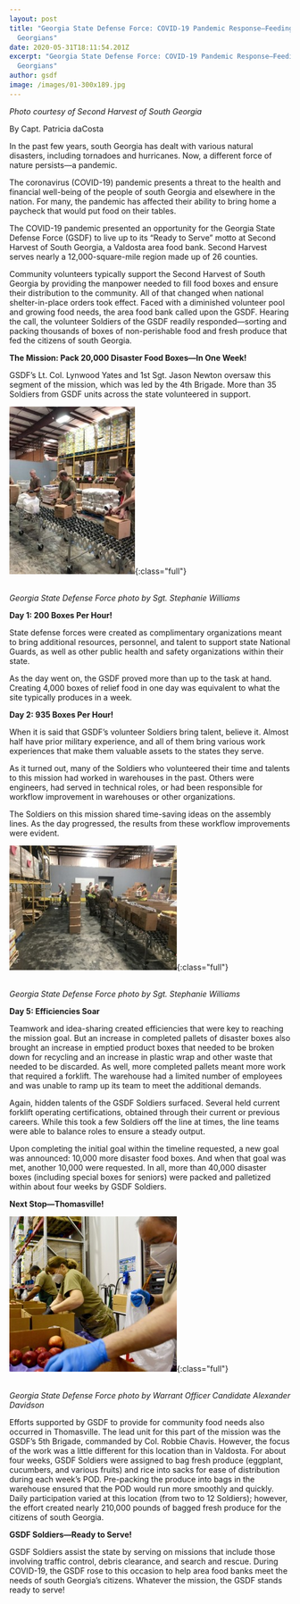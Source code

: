 ```yaml
---
layout: post
title: "Georgia State Defense Force: COVID-19 Pandemic Response—Feeding South
  Georgians"
date: 2020-05-31T18:11:54.201Z
excerpt: "Georgia State Defense Force: COVID-19 Pandemic Response—Feeding South
  Georgians"
author: gsdf
image: /images/01-300x189.jpg
---
```

*Photo courtesy of Second Harvest of South Georgia*

By Capt. Patricia daCosta

In the past few years, south Georgia has dealt with various natural disasters, including tornadoes and hurricanes. Now, a different force of nature persists—a pandemic.

The coronavirus (COVID-19) pandemic presents a threat to the health and financial well-being of the people of south Georgia and elsewhere in the nation. For many, the pandemic has affected their ability to bring home a paycheck that would put food on their tables.

The COVID-19 pandemic presented an opportunity for the Georgia State Defense Force (GSDF) to live up to its “Ready to Serve” motto at Second Harvest of South Georgia, a Valdosta area food bank. Second Harvest serves nearly a 12,000-square-mile region made up of 26 counties.

Community volunteers typically support the Second Harvest of South Georgia by providing the manpower needed to fill food boxes and ensure their distribution to the community. All of that changed when national shelter-in-place orders took effect. Faced with a diminished volunteer pool and growing food needs, the area food bank called upon the GSDF. Hearing the call, the volunteer Soldiers of the GSDF readily responded—sorting and packing thousands of boxes of non-perishable food and fresh produce that fed the citizens of south Georgia.

**The Mission: Pack 20,000 Disaster Food Boxes—In One Week!**

GSDF’s Lt. Col. Lynwood Yates and 1st Sgt. Jason Newton oversaw this segment of the mission, which was led by the 4th Brigade. More than 35 Soldiers from GSDF units across the state volunteered in support.

![Georgia State Defense Force photo by Sgt. Stephanie Williams](/images/02-225x300.jpg){:class="full"}

\
*Georgia State Defense Force photo by Sgt. Stephanie Williams*

**Day 1: 200 Boxes Per Hour!**

State defense forces were created as complimentary organizations meant to bring additional resources, personnel, and talent to support state National Guards, as well as other public health and safety organizations within their state.

As the day went on, the GSDF proved more than up to the task at hand. Creating 4,000 boxes of relief food in one day was equivalent to what the site typically produces in a week.

**Day 2: 935 Boxes Per Hour!**

When it is said that GSDF’s volunteer Soldiers bring talent, believe it. Almost half have prior military experience, and all of them bring various work experiences that make them valuable assets to the states they serve.

As it turned out, many of the Soldiers who volunteered their time and talents to this mission had worked in warehouses in the past. Others were engineers, had served in technical roles, or had been responsible for workflow improvement in warehouses or other organizations.

The Soldiers on this mission shared time-saving ideas on the assembly lines. As the day progressed, the results from these workflow improvements were evident.

![Georgia State Defense Force photo by Sgt. Stephanie Williams](/images/03-300x223.jpg){:class="full"}

\
*Georgia State Defense Force photo by Sgt. Stephanie Williams*

**Day 5: Efficiencies Soar**

Teamwork and idea-sharing created efficiencies that were key to reaching the mission goal. But an increase in completed pallets of disaster boxes also brought an increase in emptied product boxes that needed to be broken down for recycling and an increase in plastic wrap and other waste that needed to be discarded. As well, more completed pallets meant more work that required a forklift. The warehouse had a limited number of employees and was unable to ramp up its team to meet the additional demands.

Again, hidden talents of the GSDF Soldiers surfaced. Several held current forklift operating certifications, obtained through their current or previous careers. While this took a few Soldiers off the line at times, the line teams were able to balance roles to ensure a steady output.

Upon completing the initial goal within the timeline requested, a new goal was announced: 10,000 more disaster food boxes. And when that goal was met, another 10,000 were requested. In all, more than 40,000 disaster boxes (including special boxes for seniors) were packed and palletized within about four weeks by GSDF Soldiers.

**Next Stop—Thomasville!**

![Georgia State Defense Force photo by  Warrant Officer Candidate Alexander Davidson](/images/04-e1591051977752-300x278.jpg){:class="full"}

\
*Georgia State Defense Force photo by Warrant Officer Candidate Alexander Davidson*

Efforts supported by GSDF to provide for community food needs also occurred in Thomasville. The lead unit for this part of the mission was the GSDF’s 5th Brigade, commanded by Col. Robbie Chavis. However, the focus of the work was a little different for this location than in Valdosta. For about four weeks, GSDF Soldiers were assigned to bag fresh produce (eggplant, cucumbers, and various fruits) and rice into sacks for ease of distribution during each week’s POD. Pre-packing the produce into bags in the warehouse ensured that the POD would run more smoothly and quickly. Daily participation varied at this location (from two to 12 Soldiers); however, the effort created nearly 210,000 pounds of bagged fresh produce for the citizens of south Georgia.

**GSDF Soldiers—Ready to Serve!**

GSDF Soldiers assist the state by serving on missions that include those involving traffic control, debris clearance, and search and rescue. During COVID-19, the GSDF rose to this occasion to help area food banks meet the needs of south Georgia’s citizens. Whatever the mission, the GSDF stands ready to serve!